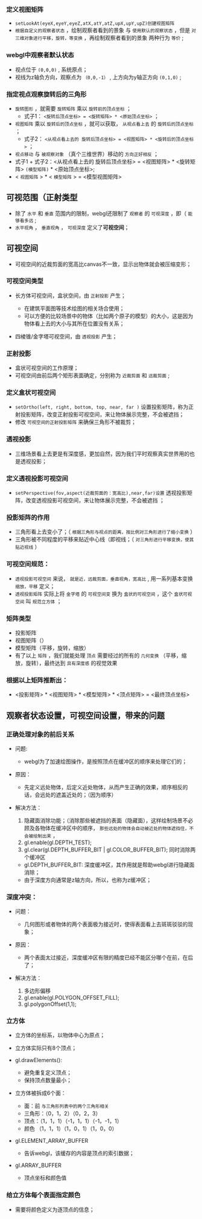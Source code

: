 







### 定义视图矩阵

* `setLookAt(eyeX,eyeY,eyeZ,atX,atY,atZ,upX,upY,upZ)创建视图矩阵`
* `根据自定义的观察者状态` ，绘制观察者看到的景象 与 `使用默认的观察状态` ，但是 `对三维对象进行平移，旋转，等变换` ，再绘制观察者看到的景象 两种行为 `等价` ; 

### webgl中观察者默认状态

* 视点位于 `(0,0,0)` , 系统原点；
* 视线为z轴负方向，观察点为 `（0,0,-1）` , 上方向为y轴正方向 `(0,1,0)` ; 

### 指定视点观察旋转后的三角形

* `旋转图形` ，就需要 `旋转矩阵` 乘以 `旋转前的顶点坐标` ；
  + 式子1： `<旋转后顶点坐标> = <旋转矩阵> * <原始顶点坐标>` ；
* `视图矩阵` 乘以 `旋转后的顶点坐标` ，就可以获取， `从视点看上去` 的 `旋转后的顶点坐标` ；
  + 式子2： `<从视点看上去的 旋转后顶点坐标> = <视图矩阵> * <旋转后的顶点坐标>` ；
* `视点移动` 与 `被观察对象` （真个三维世界）移动的 `方向正好相反` ；
* 式子1 + 式子2：<从视点看上去的 旋转后顶点坐标> = <视图矩阵> * <旋转矩阵> `(模型矩阵)` * <原始顶点坐标>; 
* < `视图矩阵` > * < `模型矩阵` > = <模型视图矩阵>

## 可视范围（正射类型

* 除了 `水平` 和 `垂直` 范围内的限制，webgl还限制了 `观察者` 的 `可视深度` ，即（ `能够看多远` ; 
* `水平视角` ， `垂直视角` ， `可视深度` 定义了**可视空间**；

## 可视空间

* 可视空间的近裁剪面的宽高比canvas不一致，显示出物体就会被压缩变形；

### 可视空间类型

* 长方体可视空间，盒状空间，由 `正射投影` 产生；
  + 在建筑平面图等技术绘图的相关场合使用；
  + 可以方便的比较场景中的物体（比如两个原子的模型）的大小，这是因为物体看上去的大小与其所在位置没有关系；

* 四棱锥/金字塔可视空间，由 `透视投影` 产生；

### 正射投影

* 盒状可视空间的工作原理；
* 可视空间由前后两个矩形表面确定，分别称为 `近裁剪面` 和 `远裁剪面` ; 

### 定义盒状可视空间

* `setOrtho(left, right, bottom, top, near, far )` 设置投影矩阵，称为正射投影矩阵，改变正射投影可视空间，来让物体展示完整，不会被遮挡；
* 修改 `可视空间的正射投影矩阵` 来确保三角形不被裁剪；

### 透视投影

* 三维场景看上去更是有深度感，更加自然，因为我们平时观察真实世界用的也是透视投影；

### 定义透视投影可视空间 

* `setPerspective(fov,aspect(近裁剪面的：宽高比),near,far)设置` 透视投影矩阵，改变透视投影可视空间，来让物体展示完整，不会被遮挡 ；

### 投影矩阵的作用

* 三角形看上去变小了；（ `根据三角形与视点的距离，按比例对三角形进行了缩小变换` ）
* 三角形被不同程度的平移来贴近中心线（即视线；（ `对三角形进行平移变换，使其贴近视线` ）

### 可视空间规范：

* `透视投影可视空间` 来说， `就是近，远裁剪面，垂直视角，宽高比` , 用一系列基本变换 `缩放，平移` 定义；
* `透视投影矩阵` 实际上将 `金字塔` 的 `可视空间变` 换为 `盒状的可视空间` ，这个 `盒状可视空间` 叫 `规范立方体` ；

### 矩阵类型

* 投影矩阵
* 视图矩阵（）
* 模型矩阵（平移，旋转，缩放）
* 有了以上 `矩阵` ，我们就能处理 `顶点` 需要经过的所有的 `几何变换` （平移，缩放，旋转），最终达到 `具有深度感` 的视觉效果

### 根据以上矩阵推断出：

* <投影矩阵> * <视图矩阵> * <模型矩阵> * <顶点矩阵> = <最终顶点坐标>

## 观察者状态设置，可视空间设置，带来的问题

### 正确处理对象的前后关系

* 问题: 
  + webgl为了加速绘图操作，是按照顶点在缓冲区的顺序来处理它们的；

* 原因：
  + 先定义远处物体，后定义近处物体，从而产生正确的效果，顺序相反的话，会远处的遮盖近处的；（因为顺序） 

* 解决方法：
  1. 隐藏面消除功能；（消除那些被遮挡的表面（隐藏面），这样绘制场景不必顾及各物体在缓冲区中的顺序， `那些远处的物体会自动被近处的物体遮挡住，不会被绘制出来` ，
  2. gl.enable(gl.DEPTH_TEST);
  3. gl.clear(gl.DEPTH_BUFFER_BIT | gl.COLOR_BUFFER_BIT); 同时消除两个缓冲区
    - gl.DEPTH_BUFFER_BIT: 深度缓冲区，其作用就是帮助webgl进行隐藏面消除；
    - 由于深度方向通常是z轴方向，所以，也称为z缓冲区；

### 深度冲突：

* 问题：
  + 几何图形或者物体的两个表面极为接近时，使得表面看上去斑斑驳驳的现象；

* 原因：
  + 两个表面太过接近，深度缓冲区有限的精度已经不能区分哪个在前，在后了；

* 解决方法：
  1. 多边形偏移
  2. gl.enable(gl.POLYGON_OFFSET_FILL);
  3. gl.polygonOffset(1,1);

### 立方体

* 立方体的坐标系，以物体中心为原点；
* 立方体实际只有8个顶点；
* gl.drawElements(): 
  + 避免重复定义顶点；
  + 保持顶点数量最小；

* 立方体被拆成6个面：
  + 面：前 `与三角形列表中的两个三角形相关`
  + 三角形：（0，1，2）（0，2，3）
  + 顶点：（1，1，1）（-1，1，1）（-1，-1，1）  
  + 颜色 （1，1，1）（1，0，1）（1，0，0）

* gl.ELEMENT_ARRAY_BUFFER
  + 告诉webgl，该缓存的内容是顶点的索引数据；

* gl.ARRAY_BUFFER
  + 顶点坐标和颜色值

### 给立方体每个表面指定颜色
- 需要将颜色定义为逐顶点的信息；
